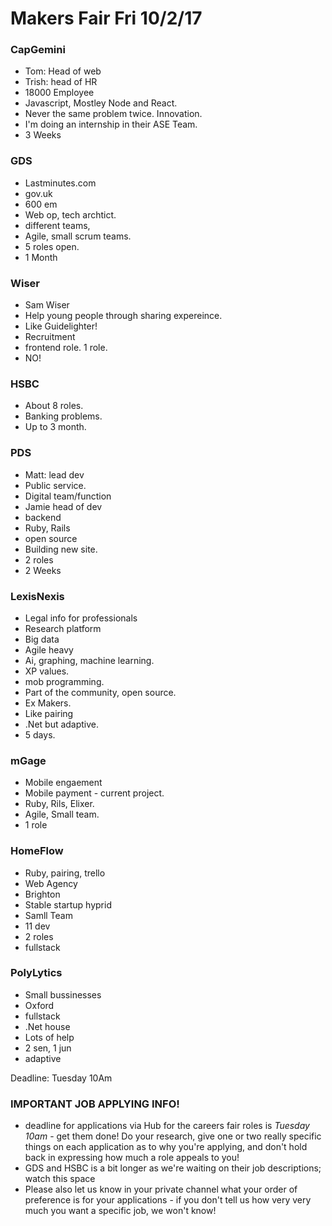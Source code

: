 # Makers Fair Fri 10/2/17

### CapGemini
* Tom: Head of web
* Trish: head of HR
* 18000 Employee
* Javascript, Mostley Node and React.
* Never the same problem twice. Innovation.
* I'm doing an internship in their ASE Team.
* 3 Weeks

### GDS
* Lastminutes.com
* gov.uk
* 600 em
* Web op, tech archtict.
* different teams,
* Agile, small scrum teams.
* 5 roles open.
* 1 Month


### Wiser
* Sam Wiser
* Help young people through sharing expereince.
* Like Guidelighter!
* Recruitment
* frontend role. 1 role.
* NO!


### HSBC
* About 8 roles.
* Banking problems.
* Up to 3 month.


### PDS
* Matt: lead dev
* Public service.
* Digital team/function
* Jamie head of dev
* backend
* Ruby, Rails
* open source
* Building new site.
* 2 roles
* 2 Weeks

### LexisNexis
* Legal info for professionals
* Research platform
* Big data
* Agile heavy
* Ai, graphing, machine learning.
* XP values.
* mob programming.
* Part of the community, open source.
* Ex Makers.
* Like pairing
* .Net but adaptive.
* 5 days.


### mGage
* Mobile engaement
* Mobile payment  - current project.
* Ruby, Rils, Elixer.
* Agile, Small team.
* 1 role


### HomeFlow
* Ruby, pairing, trello
* Web Agency
* Brighton
* Stable startup hyprid
* Samll Team
* 11 dev
* 2 roles
* fullstack




### PolyLytics
* Small bussinesses
* Oxford
* fullstack
* .Net house
* Lots of help
* 2 sen, 1 jun
* adaptive




Deadline: Tuesday 10Am

### IMPORTANT JOB APPLYING INFO!
- deadline for applications via Hub for the careers fair roles is *Tuesday 10am* - get them done! Do your research, give one or two really specific things on each application as to why you're applying, and don't hold back in expressing how much a role appeals to you!
- GDS and HSBC is a bit longer as we're waiting on their job descriptions; watch this space
- Please also let us know in your private channel what your order of preference is for your applications - if you don't tell us how very very much you want a specific job, we won't know!
